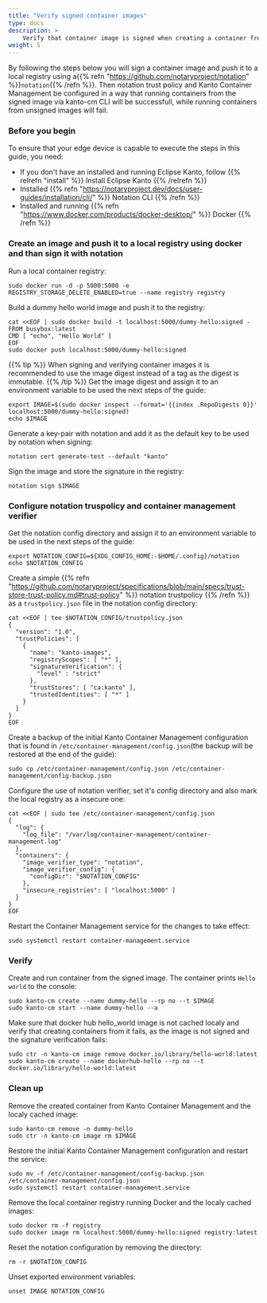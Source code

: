 ```yaml
---
title: "Verify signed container images"
type: docs
description: >
    Verify that container image is signed when creating a container from it in Kanto Container Management.
weight: 5
---
```


By following the steps below you will sign a container image and push it to a local registry using a{{% refn "https://github.com/notaryproject/notation" %}}`notation`{{% /refn %}}. Then notation trust policy and Kanto Container Management be configured in a way that running containers from the signed image via kanto-cm CLI will be successfull, while running containers from unsigned images will fail.

### Before you begin

To ensure that your edge device is capable to execute the steps in this guide, you need:

* If you don't have an installed and running Eclipse Kanto, follow {{% relrefn "install" %}} Install Eclipse Kanto {{% /relrefn %}}
* Installed {{% refn "https://notaryproject.dev/docs/user-guides/installation/cli/" %}} Notation CLI {{% /refn %}}
* Installed and running {{% refn "https://www.docker.com/products/docker-desktop/" %}} Docker {{% /refn %}}

### Create an image and push it to a local registry using docker and than sign it with notation

Run a local container registry:
```shell
sudo docker run -d -p 5000:5000 -e REGISTRY_STORAGE_DELETE_ENABLED=true --name registry registry
```

Build a dummy hello world image and push it to the registry:
```shell
cat <<EOF | sudo docker build -t localhost:5000/dummy-hello:signed -
FROM busybox:latest
CMD [ "echo", "Hello World" ]
EOF
sudo docker push localhost:5000/dummy-hello:signed
```

{{% tip %}}
When signing and verifying container images it is recommended to use the image digest instead of a tag as the digest is immutable.
{{% /tip %}}
Get the image digest and assign it to an environment variable to be used the next steps of the guide:
```shell
export IMAGE=$(sudo docker inspect --format='{{index .RepoDigests 0}}' localhost:5000/dummy-hello:signed)
echo $IMAGE
```

Generate a key-pair with notation and add it as the default key to be used by notation when signing:
```shell
notation cert generate-test --default "kanto"
```

Sign the image and store the signature in the registry:
```shell
notation sign $IMAGE
```

### Configure notation truspolicy and container management verifier

Get the notation config directory and assign it to an environment variable to be used in the next steps of the guide:
```shell
export NOTATION_CONFIG=${XDG_CONFIG_HOME:-$HOME/.config}/notation
echo $NOTATION_CONFIG
``` 

Create a simple {{% refn "https://github.com/notaryproject/specifications/blob/main/specs/trust-store-trust-policy.md#trust-policy" %}} notation trustpolicy {{% /refn %}} as a `trustpolicy.json` file in the notation config directory: 
```shell
cat <<EOF | tee $NOTATION_CONFIG/trustpolicy.json
{
  "version": "1.0",
  "trustPolicies": [
    {
      "name": "kanto-images",
      "registryScopes": [ "*" ],
      "signatureVerification": {
        "level" : "strict"
      },
      "trustStores": [ "ca:kanto" ],
      "trustedIdentities": [ "*" ]
    }
  ]
}
EOF
```

Create a backup of the initial Kanto Container Management configuration that is found in `/etc/container-management/config.json`(the backup will be restored at the end of the guide):
```shell
sudo cp /etc/container-management/config.json /etc/container-management/config-backup.json
```

Configure the use of notation verifier, set it's config directory and also mark the local registry as a insecure one:
```shell
cat <<EOF | sudo tee /etc/container-management/config.json
{
  "log": {
    "log_file": "/var/log/container-management/container-management.log"
  },
  "containers": {
    "image_verifier_type": "notation",
    "image_verifier_config": {
      "configDir": "$NOTATION_CONFIG"
    },
    "insecure_registries": [ "localhost:5000" ]
  }
}
EOF
```

Restart the Container Management service for the changes to take effect:
```shell
sudo systemctl restart container-management.service
```

### Verify

Create and run container from the signed image. The container prints `Hello world` to the console:
```shell
sudo kanto-cm create --name dummy-hello --rp no --t $IMAGE
sudo kanto-cm start --name dummy-hello --a
```


Make sure that docker hub hello_world image is not cached localy and verify that creating containers from it fails, as the image is not signed and the signature verification fails:
```shell
sudo ctr -n kanto-cm image remove docker.io/library/hello-world:latest
sudo kanto-cm create --name dockerhub-hello --rp no --t docker.io/library/hello-world:latest
```

### Clean up

Remove the created container from Kanto Container Management and the localy cached image:
```shell
sudo kanto-cm remove -n dummy-hello
sudo ctr -n kanto-cm image rm $IMAGE
```

Restore the initial Kanto Container Management configuration and restart the service:
```shell
sudo mv -f /etc/container-management/config-backup.json /etc/container-management/config.json
sudo systemctl restart container-management.service
```

Remove the local container registry running Docker and the localy cached images:
```shell
sudo docker rm -f registry
sudo docker image rm localhost:5000/dummy-hello:signed registry:latest
```

Reset the notation configuration by removing the directory:
```shell
rm -r $NOTATION_CONFIG
```

Unset exported environment variables:
```shell
unset IMAGE NOTATION_CONFIG
